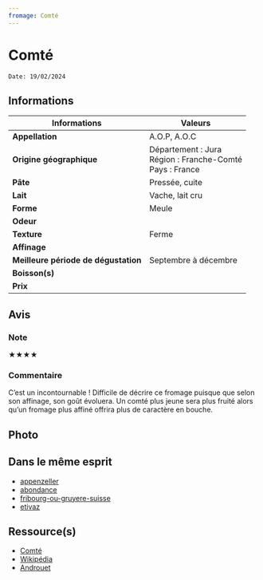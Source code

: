 ```yaml
---
fromage: Comté
---
```

# Comté
```
Date: 19/02/2024
```
## Informations

| Informations | Valeurs |
| ---- | ---- |
| **Appellation** | A.O.P, A.O.C|
| **Origine géographique** | Département : Jura <br>Région : Franche-Comté<br>Pays : France   |
| **Pâte** | Pressée, cuite |
| **Lait** | Vache, lait cru |
| **Forme** | Meule |
| **Odeur** |  |
| **Texture** | Ferme |
| **Affinage** |  |
| **Meilleure période de dégustation** | Septembre à décembre |
| **Boisson(s)** |  |
| **Prix** |  |

## Avis
### Note
★★★★
### Commentaire
C’est un incontournable ! 
Difficile de décrire ce fromage puisque que selon son affinage, son goût évoluera. Un comté plus jeune sera plus fruité alors qu’un fromage plus affiné offrira plus de caractère en bouche. 

## Photo


## Dans le même esprit
* [appenzeller](./appenzeller.md)
* [abondance](./abondance.md)
* [fribourg-ou-gruyere-suisse](./fribourg-ou-gruyere-suisse.md)
* [etivaz](./etivaz.md)

## Ressource(s)
* [Comté](https://www.comte.com/)
* [Wikipédia](https://fr.m.wikipedia.org/wiki/Comt%C3%A9_(fromage))
* [Androuet](https://androuet.com/fromage.php?id=126)